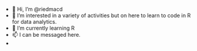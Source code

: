 - 👋 Hi, I’m @riedmacd
- 👀 I’m interested in a variety of activities but on here to learn to code in R for data analytics.
- 🌱 I’m currently learning R
- 📫 I can be messaged here.
- 

<!---
riedmacd/riedmacd is a ✨ special ✨ repository because its `README.md` (this file) appears on your GitHub profile.
You can click the Preview link to take a look at your changes.
--->
